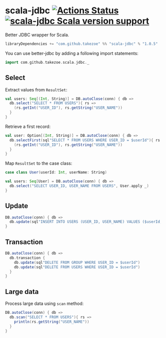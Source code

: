 # scala-jdbc [![Actions Status](https://github.com/takezoe/scala-jdbc/workflows/CI/badge.svg)](https://github.com/takezoe/scala-jdbc/actions) [![scala-jdbc Scala version support](https://index.scala-lang.org/takezoe/scala-jdbc/scala-jdbc/latest-by-scala-version.svg?platform=jvm)](https://index.scala-lang.org/takezoe/scala-jdbc/scala-jdbc)

Better JDBC wrapper for Scala.

```scala
libraryDependencies += "com.github.takezoe" %% "scala-jdbc" % "1.0.5"
```

You can use better-jdbc by adding a following import statements:

```scala
import com.github.takezoe.scala.jdbc._
```

## Select

Extract values from `ResultSet`:

```scala
val users: Seq[(Int, String)] = DB.autoClose(conn) { db =>
  db.select("SELECT * FROM USERS"){ rs =>
    (rs.getInt("USER_ID"), rs.getString("USER_NAME"))
  }
}
```

Retrieve a first record:

```scala
val user: Option[(Int, String)] = DB.autoClose(conn) { db =>
  db.selectFirst(sql"SELECT * FROM USERS WHERE USER_ID = $userId"){ rs =>
    (rs.getInt("USER_ID"), rs.getString("USER_NAME"))
  }
}
```

Map `ResultSet` to the case class:

```scala
case class User(userId: Int, userName: String)

val users: Seq[User] = DB.autoClose(conn) { db =>
  db.select("SELECT USER_ID, USER_NAME FROM USERS", User.apply _)
}
```

## Update

```scala
DB.autoClose(conn) { db =>
  db.update(sql"INSERT INTO USERS (USER_ID, USER_NAME) VALUES ($userId, $userName)")
}
```

## Transaction

```scala
DB.autoClose(conn) { db =>
  db.transaction {
    db.update(sql"DELETE FROM GROUP WHERE USER_ID = $userId")
    db.update(sql"DELETE FROM USERS WHERE USER_ID = $userId")
  }
}
```

## Large data

Process large data using `scan` method:

```scala
DB.autoClose(conn) { db =>
  db.scan("SELECT * FROM USERS"){ rs =>
    println(rs.getString("USER_NAME"))
  }
}
```
